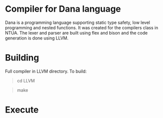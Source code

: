 
# Compiler for Dana language

Dana is a programming language supporting static type safety, low level programming and nested functions. It was created for the compilers class in NTUA. The lexer and parser are built using flex and bison and the code generation is done using LLVM.

# Building
Full compiler in LLVM directory. To build:

>cd LLVM

>make

# Execute